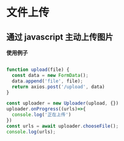 # 文件上传

## 通过 javascript 主动上传图片

**使用例子**

```javascript

function upload(file) {
  const data = new FormData();
  data.append('file', file);
  return axios.post('/upload', data)
}

const uploader = new Uploader(upload, {})
uploader.onProgress((urls)=>{
  console.log('正在上传')
})
const urls = await uploader.chooseFile();
console.log(urls);

```